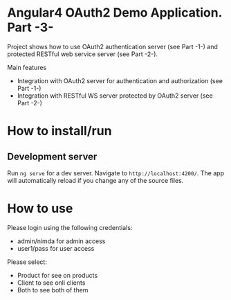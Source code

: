 # Angular4 OAuth2 Demo Application. Part -3-

Project shows how to use OAuth2 authentication server (see Part -1-) and protected RESTful web service server (see Part -2-). 

Main features
- Integration with OAuth2 server for authentication and authorization (see Part -1-)
- Integration with RESTful WS server protected by OAuth2 server (see Part -2-)


# How to install/run

## Development server
Run `ng serve` for a dev server. Navigate to `http://localhost:4200/`. 
The app will automatically reload if you change any of the source files.

# How to use
Please login using the following credentials: 
- admin/nimda for admin access 
- user1/pass for user access

Please select:
- Product for see on products
- Client to see onli clients
- Both to see both of them